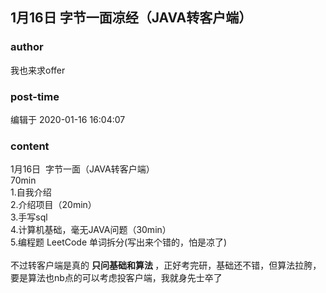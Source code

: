 ## 1月16日  字节一面凉经（JAVA转客户端）
### author 
我也来求offer
### post-time 

编辑于  2020-01-16 16:04:07
### content 
<div class="post-topic-des nc-post-content">
 1月16日  字节一面（JAVA转客户端）
 <br/>
 70min
 <br/>
 1.自我介绍
 <br/>
 2.介绍项目（20min）
 <br/>
 3.手写sql
 <br/>
 4.计算机基础，毫无JAVA问题（30min）
 <br/>
 <div>
  5.编程题 LeetCode 单词拆分(写出来个错的，怕是凉了)
 </div>
 <div>
  <br/>
 </div>
 <div>
  不过转客户端是真的
  <strong>
   只问基础和算法
  </strong>
  ，正好考完研，基础还不错，但算法拉胯，要是算法也nb点的可以考虑投客户端，我就身先士卒了
 </div>
</div>
